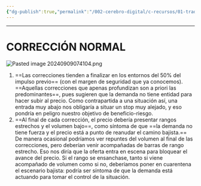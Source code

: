 ```yaml
---
{"dg-publish":true,"permalink":"/002-cerebro-digital/c-recursos/01-trading/a-libros/02-el-metodo-wyckoff/g10-correccion-normal-en-tendencia-bajista/"}
---
```


---
# CORRECCIÓN NORMAL
![Pasted image 20240909074104.png](/img/user/900%20-%20ANEXO/Pasted%20image%2020240909074104.png)
1. ==Las correcciones tienden a finalizar en los entornos del 50% del impulso previo== (con el margen de seguridad que ya conocemos). ==Aquellas correcciones que apenas profundizan son a priori las predominantes==, pues sugieren que la demanda no tiene entidad para hacer subir al precio. Como contrapartida a una situación así, una entrada muy abajo nos obligaría a situar un stop muy alejado, y eso pondría en peligro nuestro objetivo de beneficio-riesgo.  
2. ==Al final de cada corrección, el precio debería presentar rangos estrechos y el volumen bajo==, como síntoma de que ==la demanda no tiene fuerza y el precio está a punto de reanudar el camino bajista.== De manera ocasional podríamos ver repuntes del volumen al final de las correcciones, pero deberían venir acompañadas de barras de rango estrecho. Eso nos diría que la oferta entra en escena para bloquear el avance del precio. Si el rango se ensanchase, tanto si viene acompañado de volumen como si no, deberíamos poner en cuarentena el escenario bajista: podría ser síntoma de que la demanda está actuando para tomar el control de la situación.